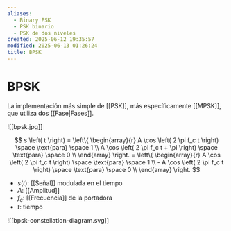 ```yaml
---
aliases:
  - Binary PSK
  - PSK binario
  - PSK de dos niveles
created: 2025-06-12 19:35:57
modified: 2025-06-13 01:26:24
title: BPSK
---
```


# BPSK

La implementación más simple de [[PSK]], más específicamente [[MPSK]], que utiliza dos [[Fase|Fases]].

![[bpsk.jpg]]

$$
s \left( t \right) =
\left\{
    \begin{array}{r}
        A \cos \left( 2 \pi f_c t \right) \space \text{para} \space 1 \\
        A \cos \left( 2 \pi f_c t + \pi \right) \space \text{para} \space 0 \\
    \end{array}
\right. =
\left\{
    \begin{array}{r}
        A \cos \left( 2 \pi f_c t \right) \space \text{para} \space 1 \\
        - A \cos \left( 2 \pi f_c t \right) \space \text{para} \space 0 \\
    \end{array}
\right.
$$

- $s \left( t \right)$: [[Señal]] modulada en el tiempo
- $A$: [[Amplitud]]
- $f_c$: [[Frecuencia]] de la portadora
- $t$: tiempo

![[bpsk-constellation-diagram.svg]]
